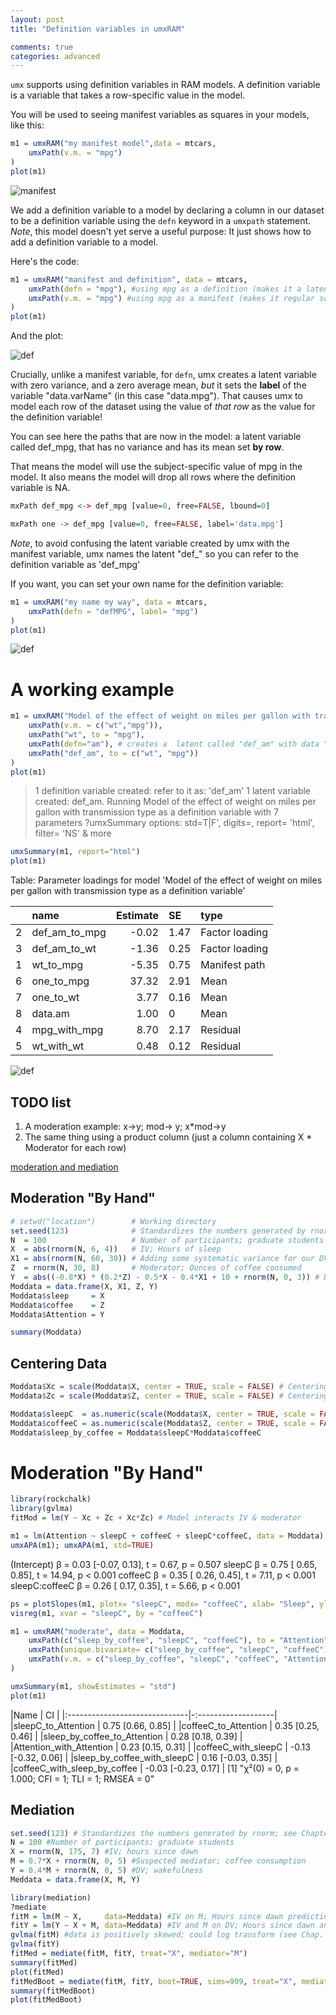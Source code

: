```yaml
---
layout: post
title: "Definition variables in umxRAM"

comments: true
categories: advanced
---
```



`umx` supports using definition variables in RAM models. A definition variable is a variable that takes a row-specific value in the model.

You will be used to seeing manifest variables as squares in your models, like this:

```R
m1 = umxRAM("my manifest model",data = mtcars,
	umxPath(v.m. = "mpg")
)
plot(m1)
```
![manifest](/media/definition_variables/manifest.png "manifest variable with variance")

We add a definition variable to a model by declaring a column in our dataset to be a definition variable using the `defn` keyword in a `umxpath` statement.
*Note*, this model doesn't yet serve a useful purpose: It just shows how to add a definition variable to a model.

Here's the code:

```R
m1 = umxRAM("manifest and definition", data = mtcars,
	umxPath(defn = "mpg"), #using mpg as a definition (makes it a latent with row-wise means)
	umxPath(v.m. = "mpg") #using mpg as a manifest (makes it regular square as expected)
)
plot(m1)
```
And the plot:

![def](/media/definition_variables/manifest_and_definition.png "Definition variable as a data.labeled latent")

Crucially, unlike a manifest variable, for `defn`, umx creates a latent variable with zero variance, and a zero average mean, *but* it sets the **label** of the variable "data.varName" (in this case "data.mpg").
That causes umx to model each row of the dataset using the value of *that row* as the value for the definition variable!

You can see here the paths that are now in the model: a latent variable called def_mpg, that has no variance and has its mean set **by row**.

That means the model will use the subject-specific value of mpg in the model. It also means the model will drop all rows where the definition variable is NA.

```R
mxPath def_mpg <-> def_mpg [value=0, free=FALSE, lbound=0]

mxPath one -> def_mpg [value=0, free=FALSE, label='data.mpg']
```

*Note*, to avoid confusing the latent variable created by umx with the manifest variable, umx names the latent "def_"
so you can refer to the definition variable as 'def_mpg'

If you want, you can set your own name for the definition variable:

```R
m1 = umxRAM("my name my way", data = mtcars,
	umxPath(defn = "defMPG", label= "mpg")
)
plot(m1)
```

![def](/media/definition_variables/named_def.png "Definition variable with an arbitrary name")

# A working example

```R
m1 = umxRAM("Model of the effect of weight on miles per gallon with transmission type as a definition variable", data = mtcars, 
	umxPath(v.m. = c("wt","mpg")),
	umxPath("wt", to = "mpg"),
	umxPath(defn="am"), # creates a  latent called "def_am" with data "data.am"
	umxPath("def_am", to = c("wt", "mpg"))
)
plot(m1)
```

> 1 definition variable created: refer to it as: 'def_am'
1 latent variable created: def_am. 
Running Model of the effect of weight on miles per gallon with transmission type as a definition variable with 7 parameters
?umxSummary options: std=T|F', digits=, report= 'html', filter= 'NS' & more

```R
umxSummary(m1, report="html")
plot(m1)
```
Table: Parameter loadings for model 'Model of the effect of weight on miles per gallon with transmission type as a definition variable'

|   |name          | Estimate|SE   |type           |
|:--|:-------------|--------:|:----|:--------------|
|2  |def_am_to_mpg |    -0.02|1.47 |Factor loading |
|3  |def_am_to_wt  |    -1.36|0.25 |Factor loading |
|1  |wt_to_mpg     |    -5.35|0.75 |Manifest path  |
|6  |one_to_mpg    |    37.32|2.91 |Mean           |
|7  |one_to_wt     |     3.77|0.16 |Mean           |
|8  |data.am       |     1.00|0    |Mean           |
|4  |mpg_with_mpg  |     8.70|2.17 |Residual       |
|5  |wt_with_wt    |     0.48|0.12 |Residual       |

![def](/media/definition_variables/wt_mpg_by_am.png "Model of the effect of weight on miles per gallon with transmission type as a definition variable")


## TODO list

1. A moderation example: x->y; mod-> y; x*mod->y
2. The same thing using a product column (just a column containing X * Moderator for each row)

[moderation and mediation](https://ademos.people.uic.edu/Chapter14.html#31_example_moderation_data)

## Moderation "By Hand"

```R
# setwd("location")        # Working directory
set.seed(123)              # Standardizes the numbers generated by rnorm; see Chapter 5
N  = 100                   # Number of participants; graduate students
X  = abs(rnorm(N, 6, 4))   # IV; Hours of sleep
X1 = abs(rnorm(N, 60, 30)) # Adding some systematic variance for our DV
Z  = rnorm(N, 30, 8)       # Moderator; Ounces of coffee consumed
Y  = abs((-0.8*X) * (0.2*Z) - 0.5*X - 0.4*X1 + 10 + rnorm(N, 0, 3)) # DV; Attention Paid
Moddata = data.frame(X, X1, Z, Y)
Moddata$sleep     = X
Moddata$coffee    = Z
Moddata$Attention = Y

summary(Moddata)
```

## Centering Data

```R
Moddata$Xc = scale(Moddata$X, center = TRUE, scale = FALSE) # Centering IV; hours of sleep
Moddata$Zc = scale(Moddata$Z, center = TRUE, scale = FALSE) # Centering moderator; coffee consumption

Moddata$sleepC  = as.numeric(scale(Moddata$X, center = TRUE, scale = FALSE)) # Centering IV; hours of sleep
Moddata$coffeeC = as.numeric(scale(Moddata$Z, center = TRUE, scale = FALSE)) # Centering moderator; coffee consumption
Moddata$sleep_by_coffee = Moddata$sleepC*Moddata$coffeeC
```

# Moderation "By Hand"

```R
library(rockchalk)
library(gvlma)
fitMod = lm(Y ~ Xc + Zc + Xc*Zc) # Model interacts IV & moderator

m1 = lm(Attention ~ sleepC + coffeeC + sleepC*coffeeC, data = Moddata) # Model interacts IV & moderator
umxAPA(m1); umxAPA(m1, std=TRUE)
```

(Intercept)    β = 0.03 [-0.07, 0.13], t =  0.67, p = 0.507
sleepC         β = 0.75 [ 0.65, 0.85], t = 14.94, p < 0.001
coffeeC        β = 0.35 [ 0.26, 0.45], t =  7.11, p < 0.001
sleepC:coffeeC β = 0.26 [ 0.17, 0.35], t =  5.66, p < 0.001

```R
ps = plotSlopes(m1, plotx= "sleepC", modx= "coffeeC", xlab= "Sleep", ylab = "Attention Paid", modxVals = "std.dev")
visreg(m1, xvar = "sleepC", by = "coffeeC")

m1 = umxRAM("moderate", data = Moddata,
	umxPath(c("sleep_by_coffee", "sleepC", "coffeeC"), to = "Attention"),
	umxPath(unique.bivariate= c("sleep_by_coffee", "sleepC", "coffeeC")),
	umxPath(v.m. = c("sleep_by_coffee", "sleepC", "coffeeC", "Attention"))
)

umxSummary(m1, showEstimates = "std")
plot(m1)
```

|Name                           | CI                  |
|:------------------------------|-:-------------------|
|sleepC_to_Attention            | 0.75 [0.66, 0.85]   |
|coffeeC_to_Attention           | 0.35 [0.25, 0.46]   |
|sleep_by_coffee_to_Attention   | 0.28 [0.18, 0.39]   |
|Attention_with_Attention       | 0.23 [0.15, 0.31]   |
|coffeeC_with_sleepC            | -0.13 [-0.32, 0.06] |
|sleep_by_coffee_with_sleepC    | 0.16 [-0.03, 0.35]  |
|coffeeC_with_sleep_by_coffee   | -0.03 [-0.23, 0.17] |
[1] "χ²(0) = 0, p = 1.000; CFI = 1; TLI = 1; RMSEA = 0"


## Mediation

```R
set.seed(123) # Standardizes the numbers generated by rnorm; see Chapter 5
N = 100 #Number of participants; graduate students
X = rnorm(N, 175, 7) #IV; hours since dawn
M = 0.7*X + rnorm(N, 0, 5) #Suspected mediator; coffee consumption 
Y = 0.4*M + rnorm(N, 0, 5) #DV; wakefulness
Meddata = data.frame(X, M, Y)

library(mediation)
?mediate
fitM = lm(M ~ X,     data=Meddata) #IV on M; Hours since dawn predicting coffee consumption
fitY = lm(Y ~ X + M, data=Meddata) #IV and M on DV; Hours since dawn and coffee predicting wakefulness
gvlma(fitM) #data is positively skewed; could log transform (see Chap. 10 on assumptions)
gvlma(fitY)
fitMed = mediate(fitM, fitY, treat="X", mediator="M")
summary(fitMed)
plot(fitMed)
fitMedBoot = mediate(fitM, fitY, boot=TRUE, sims=999, treat="X", mediator="M")
summary(fitMedBoot)
plot(fitMedBoot)
```